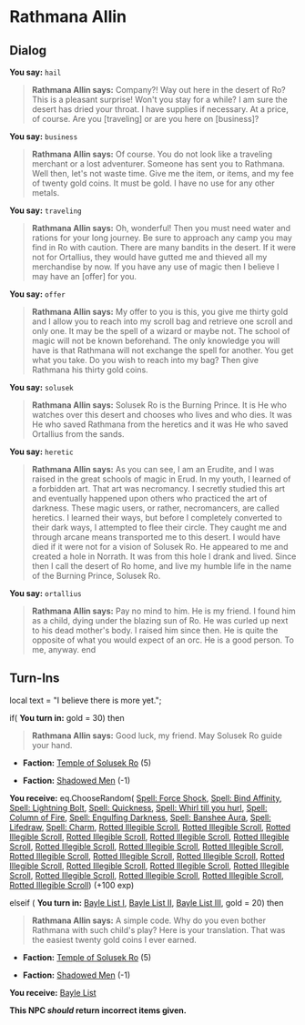 # Rathmana Allin


## Dialog

**You say:** `hail`



>**Rathmana Allin says:** Company?! Way out here in the desert of Ro? This is a pleasant surprise! Won't you stay for a while? I am sure the desert has dried your throat. I have supplies if necessary. At a price, of course. Are you [traveling] or are you here on [business]?

**You say:** `business`



>**Rathmana Allin says:** Of course. You do not look like a traveling merchant or a lost adventurer. Someone has sent you to Rathmana. Well then, let's not waste time. Give me the item, or items, and my fee of twenty gold coins. It must be gold. I have no use for any other metals.

**You say:** `traveling`



>**Rathmana Allin says:** Oh, wonderful! Then you must need water and rations for your long journey. Be sure to approach any camp you may find in Ro with caution. There are many bandits in the desert. If it were not for Ortallius, they would have gutted me and thieved all my merchandise by now. If you have any use of magic then I believe I may have an [offer] for you.

**You say:** `offer`



>**Rathmana Allin says:** My offer to you is this, you give me thirty gold and I allow you to reach into my scroll bag and retrieve one scroll and only one. It may be the spell of a wizard or maybe not. The school of magic will not be known beforehand. The only knowledge you will have is that Rathmana will not exchange the spell for another. You get what you take. Do you wish to reach into my bag? Then give Rathmana his thirty gold coins.

**You say:** `solusek`



>**Rathmana Allin says:** Solusek Ro is the Burning Prince.  It is He who watches over this desert and chooses who lives and who dies.  It was He who saved Rathmana from the heretics and it was He who saved Ortallius from the sands.

**You say:** `heretic`



>**Rathmana Allin says:** As you can see, I am an Erudite, and I was raised in the great schools of magic in Erud.  In my youth, I learned of a forbidden art. That art was necromancy. I secretly studied this art and eventually happened upon others who practiced the art of darkness.  These magic users, or rather, necromancers,  are called heretics.  I learned their ways, but before I completely converted to their dark ways, I attempted to flee their circle.  They caught me and through arcane means transported me to this desert.  I would have died if it were not for a vision of Solusek Ro.  He appeared to me and created a hole in Norrath. It was from this hole I drank and lived. Since then I call the desert of Ro home, and live my humble life in the name of the Burning Prince, Solusek Ro.

**You say:** `ortallius`



>**Rathmana Allin says:** Pay no mind to him.  He is my friend.  I found him as a child, dying under the blazing sun of Ro.  He was curled up next to his dead mother's body.  I raised him since then.  He is quite the opposite of what you would expect of an orc.  He is a good person.  To me, anyway.
end

## Turn-Ins



local text = "I believe there is more yet.";



if( **You turn in:** gold = 30) then


>**Rathmana Allin says:** Good luck, my friend. May Solusek Ro guide your hand.


* __Faction:__ [Temple of Solusek Ro](/faction/415) (5)


* __Faction:__ [Shadowed Men](/faction/416) (-1)


 **You receive:** eq.ChooseRandom( [Spell: Force Shock](/item/15022), [Spell: Bind Affinity](/item/15035), [Spell: Lightning Bolt](/item/15038), [Spell: Quickness](/item/15039), [Spell: Whirl till you hurl](/item/15303), [Spell: Column of Fire](/item/15328), [Spell: Engulfing Darkness](/item/15355), [Spell: Banshee Aura](/item/15364), [Spell: Lifedraw](/item/15445), [Spell: Charm](/item/15300), [Rotted Illegible Scroll](/item/13360), [Rotted Illegible Scroll](/item/13360), [Rotted Illegible Scroll](/item/13360), [Rotted Illegible Scroll](/item/13360), [Rotted Illegible Scroll](/item/13360), [Rotted Illegible Scroll](/item/13360), [Rotted Illegible Scroll](/item/13360), [Rotted Illegible Scroll](/item/13360), [Rotted Illegible Scroll](/item/13360), [Rotted Illegible Scroll](/item/13360), [Rotted Illegible Scroll](/item/13360), [Rotted Illegible Scroll](/item/13360), [Rotted Illegible Scroll](/item/13360), [Rotted Illegible Scroll](/item/13360), [Rotted Illegible Scroll](/item/13360), [Rotted Illegible Scroll](/item/13360), [Rotted Illegible Scroll](/item/13360), [Rotted Illegible Scroll](/item/13360), [Rotted Illegible Scroll](/item/13360), [Rotted Illegible Scroll](/item/13360)) (+100 exp)






elseif ( **You turn in:** [Bayle List I](/item/18808), [Bayle List II](/item/18809), [Bayle List III](/item/18810), gold = 20) then 


>**Rathmana Allin says:** A simple code. Why do you even bother Rathmana with such child's play? Here is your translation. That was the easiest twenty gold coins I ever earned.


* __Faction:__ [Temple of Solusek Ro](/faction/415) (5)


* __Faction:__ [Shadowed Men](/faction/416) (-1)




 **You receive:**  [Bayle List](/item/18825) 

**This NPC *should* return incorrect items given.**
